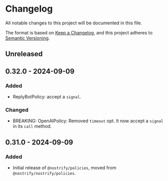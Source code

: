 # Changelog

All notable changes to this project will be documented in this file.

The format is based on [Keep a Changelog](https://keepachangelog.com/en/1.1.0/),
and this project adheres to [Semantic Versioning](https://semver.org/spec/v2.0.0.html).

## Unreleased

## 0.32.0 - 2024-09-09

### Added

- ReplyBotPolicy: accept a `signal`.

### Changed

- BREAKING: OpenAIPolicy: Removed `timeout` opt. It now accept a `signal` in its `call` method.

## 0.31.0 - 2024-09-09

### Added

- Initial release of `@nostrify/policies`, moved from `@nostrify/nostrify/policies`.
